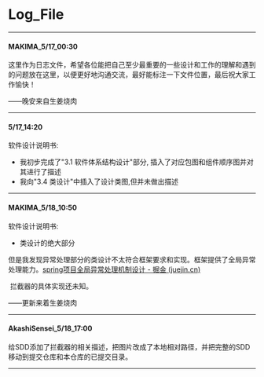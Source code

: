 # Log_File

---

#### MAKIMA_5/17_00:30

这里作为日志文件，希望各位能把自己至少最重要的一些设计和工作的理解和遇到的问题放在这里，以便更好地沟通交流，最好能标注一下文件位置，最后祝大家工作愉快！

——晚安来自生姜烧肉

---

#### 5/17_14:20

软件设计说明书:

- 我初步完成了"3.1 软件体系结构设计"部分, 插入了对应包图和组件顺序图并对其进行了描述
- 我向"3.4 类设计"中插入了设计类图,但并未做出描述

---

#### MAKIMA_5/18_10:50

软件设计说明书:

- 类设计的绝大部分

​		但是我发现异常处理部分的类设计不太符合框架要求和实现。框架提供了全局异常处理能力。[spring项目全局异常处理机制设计 - 掘金 (juejin.cn)](https://juejin.cn/post/6930904926755717133)

​		拦截器的具体实现还未知。

——更新来着生姜烧肉

---

#### AkashiSensei_5/18_17:00

给SDD添加了拦截器的相关描述，把图片改成了本地相对路径，并把完整的SDD移动到提交仓库和本仓库的已提交目录。

***

